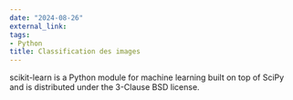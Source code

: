 ```yaml
---
date: "2024-08-26"
external_link: 
tags:
- Python
title: Classification des images
---
```


scikit-learn is a Python module for machine learning built on top of SciPy and is distributed under the 3-Clause BSD license.

<!--more-->

